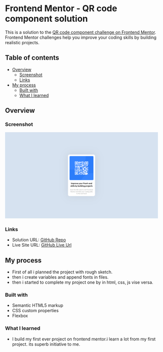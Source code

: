 # Frontend Mentor - QR code component solution

This is a solution to the [QR code component challenge on Frontend Mentor](https://www.frontendmentor.io/challenges/qr-code-component-iux_sIO_H). Frontend Mentor challenges help you improve your coding skills by building realistic projects. 

## Table of contents

- [Overview](#overview)
  - [Screenshot](#screenshot)
  - [Links](#links)
- [My process](#my-process)
  - [Built with](#built-with)
  - [What I learned](#what-i-learned)

## Overview

### Screenshot

![](./screenshot.jpg)

### Links

- Solution URL: [GitHub Repo](https://github.com/rohanrider11/qr-code-component.git)
- Live Site URL: [GitHub Live Url](https://rohanrider11.github.io/qr-code-component/)

## My process
  - First of all i planned the project with rough sketch.
  - then i create variables and append fonts in files.
  - then i started to complete my project one by in html, css, js vise versa.

### Built with

- Semantic HTML5 markup
- CSS custom properties
- Flexbox

### What I learned
- I build my first ever project on frontend mentor.i learn a lot from my first project. its superb initiative to me.
